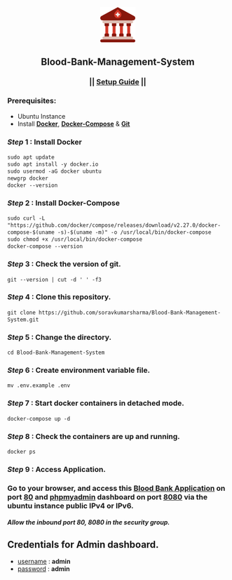 <div align="center">
  <img src="./Blood_Bank/images/favicon.png" alt="logo" width="80" height="80">
  <h2>Blood-Bank-Management-System</h2>
  <h3>|| <ins>Setup Guide</ins> ||</h3>
</div>

### Prerequisites:
- Ubuntu Instance
- Install <ins>**Docker**</ins>, <ins>**Docker-Compose**</ins> & <ins>**Git**</ins>

### ***Step*** 1 : Install Docker
```
sudo apt update
sudo apt install -y docker.io
sudo usermod -aG docker ubuntu
newgrp docker
docker --version
```

### ***Step*** 2 : Install Docker-Compose
```
sudo curl -L "https://github.com/docker/compose/releases/download/v2.27.0/docker-compose-$(uname -s)-$(uname -m)" -o /usr/local/bin/docker-compose
sudo chmod +x /usr/local/bin/docker-compose
docker-compose --version
```

### ***Step*** 3 : Check the version of git.
```
git --version | cut -d ' ' -f3
```

### ***Step*** 4 : Clone this repository.
```
git clone https://github.com/soravkumarsharma/Blood-Bank-Management-System.git
```

### ***Step*** 5 : Change the directory.
```
cd Blood-Bank-Management-System
```

### ***Step*** 6 : Create environment variable file.
```
mv .env.example .env
```
### ***Step*** 7 : Start docker containers in detached mode.
```
docker-compose up -d
```

### ***Step*** 8 : Check the containers are up and running.
```
docker ps
```

### ***Step*** 9 : Access Application.
### Go to your browser, and access this <ins>**Blood Bank Application**</ins> on port <ins>**80**</ins> and <ins>**phpmyadmin**</ins> dashboard on port <ins>**8080**</ins> via the ubuntu instance public IPv4 or IPv6.

#### ***Allow the inbound port 80, 8080 in the security group.***

## Credentials for Admin dashboard.
- <ins>username</ins> : **admin**
- <ins>password</ins> : **admin**




